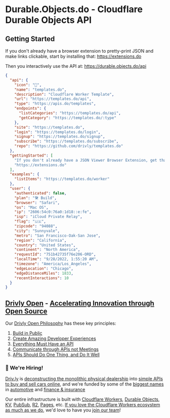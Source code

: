 # Durable.Objects.do - Cloudflare Durable Objects API

## Getting Started

If you don't already have a browser extension to pretty-print JSON and make links clickable, start by installing that: <https://extensions.do>

Then you interactively use the API at: <https://durable.objects.do/api>

```json
{
  "api": {
    "icon": "🚀",
    "name": "templates.do",
    "description": "Cloudflare Worker Template",
    "url": "https://templates.do/api",
    "type": "https://apis.do/templates",
    "endpoints": {
      "listCategories": "https://templates.do/api",
      "getCategory": "https://templates.do/:type"
    },
    "site": "https://templates.do",
    "login": "https://templates.do/login",
    "signup": "https://templates.do/signup",
    "subscribe": "https://templates.do/subscribe",
    "repo": "https://github.com/drivly/templates.do"
  },
  "gettingStarted": [
    "If you don't already have a JSON Viewer Browser Extension, get that first:",
    "https://extensions.do"
  ],
  "examples": {
    "listItems": "https://templates.do/worker"
  },
  "user": {
    "authenticated": false,
    "plan": "🛠 Build",
    "browser": "Safari",
    "os": "Mac OS",
    "ip": "2606:54c0:76a0:1d18::e:fe",
    "isp": "iCloud Private Relay",
    "flag": "🇺🇸",
    "zipcode": "94088",
    "city": "Sunnyvale",
    "metro": "San Francisco-Oak-San Jose",
    "region": "California",
    "country": "United States",
    "continent": "North America",
    "requestId": "751b42735f76e206-ORD",
    "localTime": "9/28/2022, 1:55:20 AM",
    "timezone": "America/Los_Angeles",
    "edgeLocation": "Chicago",
    "edgeDistanceMiles": 1833,
    "recentInteractions": 10
  }
}
```

## [Drivly Open](https://driv.ly/open) - [Accelerating Innovation through Open Source](https://blog.driv.ly/accelerating-innovation-through-open-source)

Our [Drivly Open Philosophy](https://philosophy.do) has these key principles:

1. [Build in Public](https://driv.ly/open/build-in-public)
2. [Create Amazing Developer Experiences](https://driv.ly/open/amazing-developer-experiences)
3. [Everything Must Have an API](https://driv.ly/open/everything-must-have-an-api)
4. [Communicate through APIs not Meetings](https://driv.ly/open/communicate-through-apis-not-meetings)
5. [APIs Should Do One Thing, and Do It Well](https://driv.ly/open/apis-do-one-thing)


###  🚀 We're Hiring!

[Driv.ly](https://driv.ly) is [deconstructing the monolithic physical dealership](https://blog.driv.ly/deconstructing-the-monolithic-physical-dealership) into [simple APIs to buy and sell cars online](https://driv.ly), and we're funded by some of the [biggest names](https://twitter.com/TurnerNovak) in [automotive](https://fontinalis.com/team/#bill-ford) and [finance & insurance](https://www.detroit.vc)

Our entire infrastructure is built with [Cloudflare Workers](https://workers.do), [Durable Objects](https://durable.objects.do), [KV](https://kv.cf), [PubSub](https://pubsub.do), [R2](https://r2.do.cf), [Pages](https://pages.do), etc.  [If you love the Cloudflare Workers ecosystem as much as we do](https://driv.ly/loves/workers), we'd love to have you [join our team](https://careers.do/apply)!

